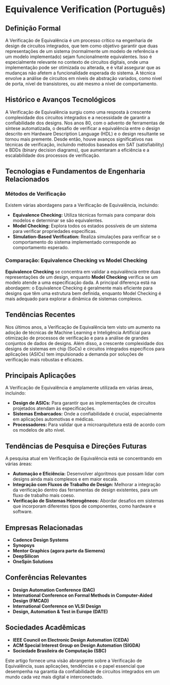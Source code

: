 # Equivalence Verification (Português)

## Definição Formal

A Verificação de Equivalência é um processo crítico na engenharia de design de circuitos integrados, que tem como objetivo garantir que duas representações de um sistema (normalmente um modelo de referência e um modelo implementado) sejam funcionalmente equivalentes. Isso é especialmente relevante no contexto de circuitos digitais, onde uma implementação pode ser otimizada ou alterada, e é vital assegurar que as mudanças não afetem a funcionalidade esperada do sistema. A técnica envolve a análise de circuitos em níveis de abstração variados, como nível de porta, nível de transistores, ou até mesmo a nível de comportamento.

## Histórico e Avanços Tecnológicos

A Verificação de Equivalência surgiu como uma resposta à crescente complexidade dos circuitos integrados e a necessidade de garantir a confiabilidade dos designs. Nos anos 80, com o advento de ferramentas de síntese automatizada, o desafio de verificar a equivalência entre o design descrito em Hardware Description Language (HDL) e o design resultante se tornou mais premente. Desde então, houve avanços significativos nas técnicas de verificação, incluindo métodos baseados em SAT (satisfiability) e BDDs (binary decision diagrams), que aumentaram a eficiência e a escalabilidade dos processos de verificação.

## Tecnologias e Fundamentos de Engenharia Relacionados

### Métodos de Verificação

Existem várias abordagens para a Verificação de Equivalência, incluindo:

- **Equivalence Checking:** Utiliza técnicas formais para comparar dois modelos e determinar se são equivalentes.
- **Model Checking:** Explora todos os estados possíveis de um sistema para verificar propriedades específicas.
- **Simulation-Based Verification:** Realiza simulações para verificar se o comportamento do sistema implementado corresponde ao comportamento esperado.

### Comparação: Equivalence Checking vs Model Checking

**Equivalence Checking** se concentra em validar a equivalência entre duas representações de um design, enquanto **Model Checking** verifica se um modelo atende a uma especificação dada. A principal diferença está na abordagem: o Equivalence Checking é geralmente mais eficiente para designs que têm uma estrutura bem definida, enquanto Model Checking é mais adequado para explorar a dinâmica de sistemas complexos.

## Tendências Recentes

Nos últimos anos, a Verificação de Equivalência tem visto um aumento na adoção de técnicas de Machine Learning e Inteligência Artificial para otimização de processos de verificação e para a análise de grandes conjuntos de dados de designs. Além disso, a crescente complexidade dos designs de sistemas em chip (SoCs) e circuitos integrados específicos para aplicações (ASICs) tem impulsionado a demanda por soluções de verificação mais robustas e eficazes.

## Principais Aplicações

A Verificação de Equivalência é amplamente utilizada em várias áreas, incluindo:

- **Design de ASICs:** Para garantir que as implementações de circuitos projetados atendam às especificações.
- **Sistemas Embarcados:** Onde a confiabilidade é crucial, especialmente em aplicações automotivas e médicas.
- **Processadores:** Para validar que a microarquitetura está de acordo com os modelos de alto nível.

## Tendências de Pesquisa e Direções Futuras

A pesquisa atual em Verificação de Equivalência está se concentrando em várias áreas:

- **Automação e Eficiência:** Desenvolver algoritmos que possam lidar com designs ainda mais complexos e em maior escala.
- **Integração com Fluxos de Trabalho de Design:** Melhorar a integração da verificação dentro das ferramentas de design existentes, para um fluxo de trabalho mais coeso.
- **Verificação de Sistemas Heterogêneos:** Abordar desafios em sistemas que incorporam diferentes tipos de componentes, como hardware e software.

## Empresas Relacionadas

- **Cadence Design Systems**
- **Synopsys**
- **Mentor Graphics (agora parte da Siemens)**
- **DeepSilicon**
- **OneSpin Solutions**

## Conferências Relevantes

- **Design Automation Conference (DAC)**
- **International Conference on Formal Methods in Computer-Aided Design (FMCAD)**
- **International Conference on VLSI Design**
- **Design, Automation & Test in Europe (DATE)**

## Sociedades Acadêmicas

- **IEEE Council on Electronic Design Automation (CEDA)**
- **ACM Special Interest Group on Design Automation (SIGDA)**
- **Sociedade Brasileira de Computação (SBC)**

Este artigo fornece uma visão abrangente sobre a Verificação de Equivalência, suas aplicações, tendências e o papel essencial que desempenha na garantia da confiabilidade de circuitos integrados em um mundo cada vez mais digital e interconectado.